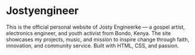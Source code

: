 # Jostyengineer
  This is the official personal website of Josty Engineerke — a gospel artist, electronics engineer, and youth activist from Bondo, Kenya. The site showcases my projects, music, and mission to inspire change through faith, innovation, and community service. Built with HTML, CSS, and passion.
